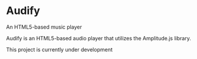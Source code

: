 # Audify
An HTML5-based music player

Audify is an HTML5-based audio player that utilizes the Amplitude.js library.

This project is currently under development
